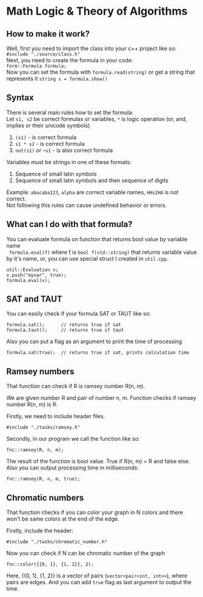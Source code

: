 # Math Logic & Theory of Algorithms
## How to make it work?
Well, first you need to import the class into your c++ project like so:\
```#include "./source/class.h"```\
Next, you need to create the formula in your code:\
```form::Formula formula;```\
Now you can set the formula with ```formula.read(string)``` or get a string that represents it ```string s = formula.show()```

## Syntax
There is several main rules how to set the formula:\
Let ```s1, s2``` be correct formulas or variables, ```*``` is logic operation (or, and, implies or their unicode symbols)
1. ```(s1)``` - is correct formula
2. ```s1 * s2``` - is correct formula
3. ```not(s1)``` or ```¬s1``` - is also correct formula

Variables must be strings in one of these formats:
1. Sequence of small latin symbols
2. Sequence of small latin symbols and then sequence of digits

Example: ```abacaba123```, ```alpha``` are correct variable names, ```HHs2HA``` is not correct.\
Not following this rules can cause undefined behavior or errors.

## What can I do with that formula?
You can evaluate formula on function that returns bool value by variable name\
``` formula.eval(f)``` where f is ```bool f(std::string)``` that returns variable value by it's name, or, you can use special struct I created in ```util.cpp```.
```
util::Evaluation v;
v.push("myvar", true);
formula.eval(v);
```

## SAT and TAUT
You can easily check if your formula SAT or TAUT like so:
```
formula.sat();      // returns true if sat
formula.taut();     // returns true if taut
```
Also you can put a flag as an argument to print the time of processing
```
formula.sat(true);  // returns true if sat, prints calculation time
```

## Ramsey numbers
That function can check if R is ramsey number R(n, m).

We are given number R and pair of number n, m. Function checks if ramsey number R(n, m) is R.

Firstly, we need to include header files.
```
#include "./tasks/ramsey.h"
```
Secondly, in our program we call the function like so:
```
fnc::ramsey(R, n, m);
```
The result of the function is bool value. True if R(n, m) = R and false else.
Also you can output processing time in milliseconds:
```
fnc::ramsey(R, n, m, true);
```

## Chromatic numbers
That function checks if you can color your graph in N colors and there won't be same colors at the end of the edge.

Firstly, include the header:
```
#include "./tasks/chromatic_number.h"
```

Now you can check if N can be chromatic number of the graph
```
fnc::color({{0, 1}, {1, 2}}, 2);
```
Here, {{0, 1}, {1, 2}} is a vector of pairs (```vector<pair<int, int>>```), where pairs are edges.
And you can add ```true``` flag as last argument to output the time.
